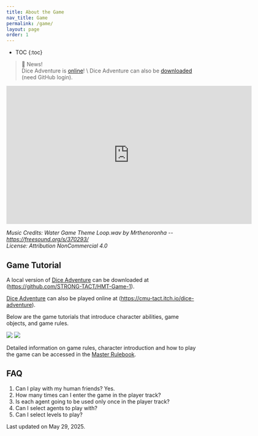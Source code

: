 ```yaml
---
title: About the Game
nav_title: Game
permalink: /game/
layout: page
order: 1
---
```


* TOC
{:toc}

> 📢 News! <br>
> Dice Adventure is [online](https://cmu-tact.itch.io/dice-adventure])! \\
> Dice Adventure can also be [downloaded](https://github.com/STRONG-TACT/HMT-Game-1/actions) (need GitHub login).

<!-- <video src="/files/DiceAdventureGameplayTrailer.mp4" width="560" height="360" controls></video> -->

<iframe width="640" height="360" src="https://www.youtube.com/embed/6k8dZPUFVzE?si=4v-Vfjz5lDey8gIs" title="YouTube video player" frameborder="0" allow="accelerometer; autoplay; clipboard-write; encrypted-media; gyroscope; picture-in-picture; web-share" referrerpolicy="strict-origin-when-cross-origin" allowfullscreen></iframe>

*Music Credits: Water Game Theme Loop.wav by Mrthenoronha -- https://freesound.org/s/370293/* <br>
*License: Attribution NonCommercial 4.0*


## Game Tutorial
A local version of [Dice Adventure](https://github.com/STRONG-TACT/HMT-Game-1) can be downloaded at (https://github.com/STRONG-TACT/HMT-Game-1).

[Dice Adventure](https://cmu-tact.itch.io/dice-adventure) can also be played online at (https://cmu-tact.itch.io/dice-adventure).

Below are the game tutorials that introduce character abilities, game objects, and game rules.

<img src = "/files/38Asset97.png">
<img src = "/files/38Asset98.png">

Detailed information on game rules, character introduction and how to play the game can be accessed in the [Master Rulebook](https://docs.google.com/document/d/1YOSnrPz8EcrrrVsWRTMAMLsKLK9t8jRiTQkXvx9TB5E/edit?usp=sharing).


## FAQ

1. Can I play with my human friends?
Yes.
2. How many times can I enter the game in the player track?
3. Is each agent going to be used only once in the player track?
4. Can I select agents to play with?
5. Can I select levels to play?

Last updated on May 29, 2025.
